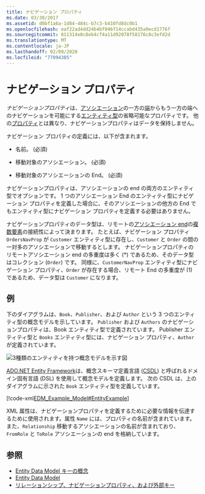 ```yaml
---
title: ナビゲーション プロパティ
ms.date: 03/30/2017
ms.assetid: d0bf1a6a-1d84-484c-b7c3-b410fd8dc0b1
ms.openlocfilehash: eaf22ad4dd24b4bf046f14ccabd435a9ecd1776f
ms.sourcegitcommit: 011314e0c8eb4cf4a11d92078f58176c8c3efd2d
ms.translationtype: MT
ms.contentlocale: ja-JP
ms.lasthandoff: 02/09/2020
ms.locfileid: "77094385"
---
```

# <a name="navigation-property"></a>ナビゲーション プロパティ

*ナビゲーションプロパティ*は、[アソシエーション](association-type.md)の一方の[端](association-end.md)からもう一方の端へのナビゲーションを可能にする[エンティティ型](entity-type.md)の省略可能なプロパティです。 他の[プロパティ](property.md)とは異なり、ナビゲーションプロパティはデータを保持しません。

ナビゲーション プロパティの定義には、以下が含まれます。

- 名前。 (必須)

- 移動対象のアソシエーション。 (必須)

- 移動対象のアソシエーションの End。 (必須)

ナビゲーションプロパティは、アソシエーションの end の両方のエンティティ型でオプションです。 1 つのアソシエーション End のエンティティ型にナビゲーション プロパティを定義した場合に、そのアソシエーションの他方の End でもエンティティ型にナビゲーション プロパティを定義する必要はありません。

ナビゲーションプロパティのデータ型は、リモートの[アソシエーション end](association-end.md)の[複数要素](association-end-multiplicity.md)の接続性によって決まります。 たとえば、ナビゲーション プロパティ `OrdersNavProp` が `Customer` エンティティ型に存在し、`Customer` と `Order` の間の一対多のアソシエーションで移動するとします。 ナビゲーションプロパティのリモートアソシエーション end の多重度は多く (\*) であるため、そのデータ型はコレクション (`Order`) です。 同様に、`CustomerNavProp` エンティティ型にナビゲーション プロパティ、`Order` が存在する場合、リモート End の多重度が (1) であるため、データ型は `Customer` になります。

## <a name="example"></a>例

下のダイアグラムは、`Book`、`Publisher`、および `Author` という 3 つのエンティティ型の概念モデルを示しています。 `Publisher` および `Authors` のナビゲーションプロパティは、Book エンティティ型で定義されています。 Publisher エンティティ型と `Books` エンティティ型には、ナビゲーション プロパティ、`Author` が定義されています。

![3種類のエンティティを持つ概念モデルを示す図](./media/navigation-property/conceptual-model-entity-types-associations.gif)  

[ADO.NET Entity Framework](./ef/index.md)は、概念スキーマ定義言語 ([CSDL](/ef/ef6/modeling/designer/advanced/edmx/csdl-spec)) と呼ばれるドメイン固有言語 (DSL) を使用して概念モデルを定義します。 次の CSDL は、上のダイアグラムに示された `Book` エンティティ型を定義しています。

[!code-xml[EDM_Example_Model#EntityExample](~/samples/snippets/xml/VS_Snippets_Data/edm_example_model/xml/books.edmx#entityexample)]

XML 属性は、ナビゲーションプロパティを定義するために必要な情報を伝達するために使用されます。属性 `Name` には、プロパティの名前が含まれています。また、`Relationship` 移動するアソシエーションの名前が含まれており、`FromRole` と `ToRole` アソシエーションの end を格納しています。

## <a name="see-also"></a>参照

- [Entity Data Model キーの概念](entity-data-model-key-concepts.md)
- [Entity Data Model](entity-data-model.md)
- [リレーションシップ、ナビゲーションプロパティ、および外部キー](/ef/ef6/fundamentals/relationships)

